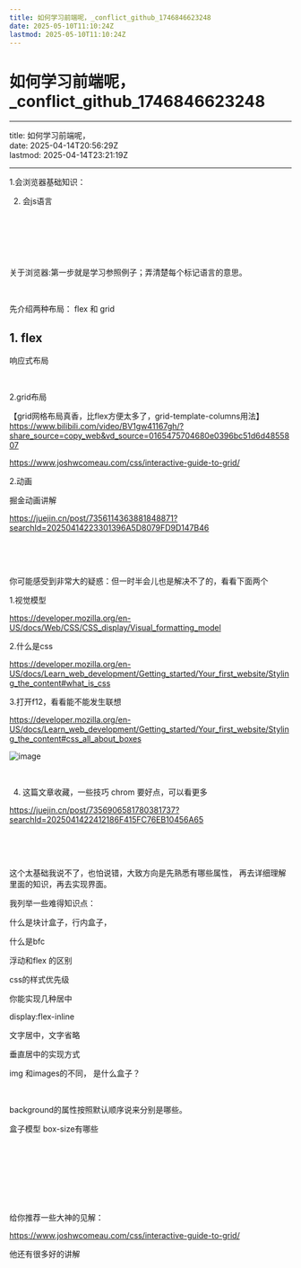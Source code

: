```yaml
---
title: 如何学习前端呢，_conflict_github_1746846623248
date: 2025-05-10T11:10:24Z
lastmod: 2025-05-10T11:10:24Z
---
```


# 如何学习前端呢，_conflict_github_1746846623248

---

title: 如何学习前端呢，  
date: 2025-04-14T20:56:29Z  
lastmod: 2025-04-14T23:21:19Z

---

1.会浏览器基础知识：

2. 会js语言

‍

‍

‍

关于浏览器:第一步就是学习参照例子；弄清楚每个标记语言的意思。

‍

先介绍两种布局： flex 和 grid

## 1. flex

响应式布局

‍

2.grid布局

【grid网格布局真香，比flex方便太多了，grid-template-columns用法】 https://www.bilibili.com/video/BV1gw41167gh/?share_source=copy_web&vd_source=0165475704680e0396bc51d6d4855807

https://www.joshwcomeau.com/css/interactive-guide-to-grid/

2.动画

掘金动画讲解

https://juejin.cn/post/7356114363881848871?searchId=20250414223301396A5D8079FD9D147B46

‍

‍

你可能感受到非常大的疑惑：但一时半会儿也是解决不了的，看看下面两个

1.视觉模型

https://developer.mozilla.org/en-US/docs/Web/CSS/CSS_display/Visual_formatting_model

2.什么是css

https://developer.mozilla.org/en-US/docs/Learn_web_development/Getting_started/Your_first_website/Styling_the_content#what_is_css

3.打开f12，看看能不能发生联想

https://developer.mozilla.org/en-US/docs/Learn_web_development/Getting_started/Your_first_website/Styling_the_content#css_all_about_boxes

![image](assets/image-20250414224353-afyqg45.png)

‍

4. 这篇文章收藏，一些技巧  chrom 要好点，可以看更多

https://juejin.cn/post/7356906581780381737?searchId=2025041422412186F415FC76EB10456A65

‍

‍

这个太基础我说不了，也怕说错，大致方向是先熟悉有哪些属性，  再去详细理解里面的知识，再去实现界面。

我列举一些难得知识点：

什么是块计盒子，行内盒子，

什么是bfc

浮动和flex 的区别

css的样式优先级

你能实现几种居中

display:flex-inline

文字居中，文字省略

垂直居中的实现方式

img 和images的不同， 是什么盒子？

‍

background的属性按照默认顺序说来分别是哪些。

盒子模型 box-size有哪些

‍

‍

‍

‍

给你推荐一些大神的见解：

https://www.joshwcomeau.com/css/interactive-guide-to-grid/

他还有很多好的讲解
